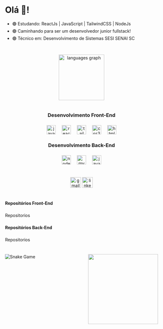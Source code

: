 <h1 align="left">Olá 👻!</h1>

- 🟣 Estudando: ReactJs | JavaScript | TailwindCSS | NodeJs
- 🟣 Caminhando para ser um desenvolvedor junior fullstack!
- 🟣 Técnico em: Desenvolvimento de Sistemas SESI SENAI SC

###

<h1 align="center"></h1>

###

<div align="center">
  <img src="https://github-readme-stats.vercel.app/api/top-langs?username=Eduardo-Virissimo&locale=pt-br&hide_title=true&layout=compact&card_width=320&langs_count=8&theme=aura_dark&hide_border=true" height="150" alt="languages graph"  />
</div>

###

<h1 align="center"></h1>

###

<h3 align="center">Desenvolvimento Front-End</h3>

###

<div align="center">
  <img src="https://cdn.jsdelivr.net/gh/devicons/devicon/icons/javascript/javascript-original.svg" height="30" alt="javascript logo"  />
  <img width="12" />
  <img src="https://cdn.jsdelivr.net/gh/devicons/devicon/icons/react/react-original.svg" height="30" alt="react logo"  />
  <img width="12" />
  <img src="https://cdn.simpleicons.org/tailwindcss/06B6D4" height="30" alt="tailwindcss logo"  />
  <img width="12" />
  <img src="https://cdn.simpleicons.org/css3/1572B6" height="30" alt="css3 logo"  />
  <img width="12" />
  <img src="https://cdn.simpleicons.org/html5/E34F26" height="30" alt="html5 logo"  />
</div>

###

<h3 align="center">Desenvolvimento Back-End</h3>

###

<div align="center">
  <img src="https://cdn.simpleicons.org/nodedotjs/339933" height="30" alt="nodejs logo"  />
  <img width="12" />
  <img src="https://cdn.jsdelivr.net/gh/devicons/devicon/icons/mysql/mysql-original.svg" height="30" alt="mysql logo"  />
  <img width="12" />
  <img src="https://cdn.jsdelivr.net/gh/devicons/devicon/icons/java/java-original.svg" height="30" alt="java logo"  />
</div>

###

<h1 align="center"></h1>

###

<div align="center">
  <a href = "mailto:eduardoteixeiravirissimo@gmail.com"><img src="https://img.shields.io/static/v1?message=Gmail&logo=gmail&label=&color=D14836&logoColor=white&labelColor=&style=for-the-badge" height="35" alt="gmail logo"  /></a>
  <a href="https://www.linkedin.com/in/eduardo-teixeira-viríssimo-46471624b/" target="_blank"><img src="https://img.shields.io/static/v1?message=LinkedIn&logo=linkedin&label=&color=0077B5&logoColor=white&labelColor=&style=for-the-badge" height="35" alt="linkedin logo"  /></a> 
</div>

###

<h1 align="center"></h1>

###

<h4 align="left">Repositórios Front-End</h4>

###

<p align="left">Repositorios</p>

###

<h4 align="left">Repositórios Back-End</h4>

###

<p align="left">Repositorios</p>

###

<h1 align="center"></h1>

###

<img align="right" height="230" src="https://www.tramaweb.com.br/wp-content/uploads/2019/10/f6719fd6-tenor.gif"  />

###

![Snake Game](https://github.com/Eduardo-Virissimo/Eduardo-Virissimo/blob/output/github-contribution-grid-snake.svg)

###
